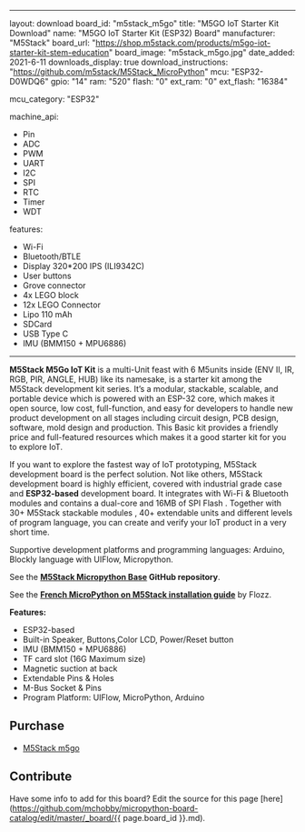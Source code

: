 
---
layout: download
board_id: "m5stack_m5go"
title: "M5GO IoT Starter Kit Download"
name: "M5GO IoT Starter Kit (ESP32) Board"
manufacturer: "M5Stack"
board_url: "https://shop.m5stack.com/products/m5go-iot-starter-kit-stem-education"
board_image: "m5stack_m5go.jpg"
date_added: 2021-6-11
downloads_display: true
download_instructions: "https://github.com/m5stack/M5Stack_MicroPython"
mcu: "ESP32-D0WDQ6"
gpio: "14"
ram: "520"
flash: "0"
ext_ram: "0"
ext_flash: "16384"

mcu_category: "ESP32"

machine_api:
  - Pin
  - ADC
  - PWM
  - UART
  - I2C
  - SPI
  - RTC
  - Timer
  - WDT

features:
  - Wi-Fi
  - Bluetooth/BTLE
  - Display 320*200 IPS (ILI9342C)
  - User buttons
  - Grove connector
  - 4x LEGO block
  - 12x LEGO Connector
  - Lipo 110 mAh
  - SDCard
  - USB Type C
  - IMU (BMM150 + MPU6886)
---

**M5Stack M5Go IoT Kit** is a multi-Unit feast with 6 M5units inside (ENV II, IR, RGB, PIR, ANGLE, HUB) like its namesake, is a starter kit among the M5Stack development kit series. It’s a modular, stackable, scalable, and portable device which is powered with an ESP-32 core, which makes it open source, low cost, full-function, and easy for developers to handle new product development on all stages including circuit design, PCB design, software, mold design and production. This Basic kit provides a friendly price and full-featured resources which makes it a good starter kit for you to explore IoT.


If you want to explore the fastest way of IoT prototyping, M5Stack development board is the perfect solution. Not like others, M5Stack development board is highly efficient, covered with industrial grade case and **ESP32-based** development board. It integrates with Wi-Fi & Bluetooth modules and contains a dual-core and 16MB of SPI Flash . Together with 30+ M5Stack stackable modules , 40+ extendable units and different levels of program language, you can create and verify your IoT product in a very short time.


Supportive development platforms and programming languages: Arduino, Blockly language with UIFlow, Micropython.


See the __[M5Stack Micropython Base](https://github.com/m5stack/M5Stack_MicroPython) GitHub repository__.


See the __[French MicroPython on M5Stack installation guide](https://blog.flozz.fr/2019/07/15/micropython-sur-le-m5stack/)__ by Flozz.


**Features:**
* ESP32-based
* Built-in Speaker, Buttons,Color LCD, Power/Reset button
* IMU (BMM150 + MPU6886)
* TF card slot (16G Maximum size)
* Magnetic suction at back
* Extendable Pins & Holes
* M-Bus Socket & Pins
* Program Platform: UIFlow, MicroPython, Arduino


## Purchase
* [M5Stack m5go](https://shop.m5stack.com/products/m5go-iot-starter-kit-stem-education)

## Contribute

Have some info to add for this board? Edit the source for this page [here](https://github.com/mchobby/micropython-board-catalog/edit/master/_board/{{ page.board_id }}.md).
